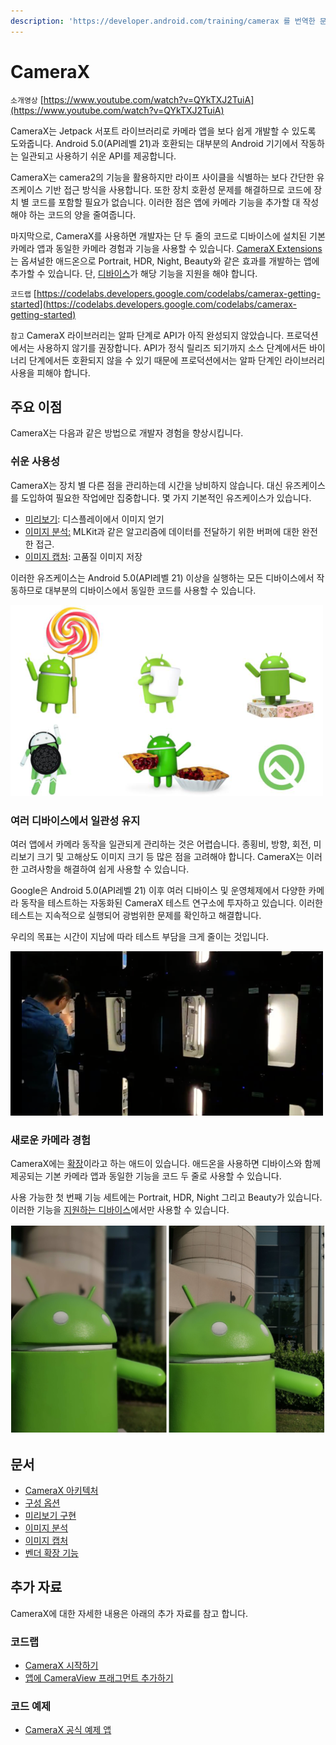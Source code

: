 ```yaml
---
description: 'https://developer.android.com/training/camerax 를 번역한 문서입니다.'
---
```


# CameraX

`소개영상` [https://www.youtube.com/watch?v=QYkTXJ2TuiA](https://www.youtube.com/watch?v=QYkTXJ2TuiA)

CameraX는 Jetpack 서포트 라이브러리로 카메라 앱을 보다 쉽게 개발할 수 있도록 도와줍니다. Android 5.0\(API레벨 21\)과 호환되는 대부분의 Android 기기에서 작동하는 일관되고 사용하기 쉬운 API를 제공합니다.

CameraX는 camera2의 기능을 활용하지만 라이프 사이클을 식별하는 보다 간단한 유즈케이스 기반 접근 방식을 사용합니다. 또한 장치 호환성 문제를 해결하므로 코드에 장치 별 코드를 포함할 필요가 없습니다. 이러한 점은 앱에 카메라 기능을 추가할 대 작성해야 하는 코드의 양을 줄여줍니다.

마지막으로, CameraX를 사용하면 개발자는 단 두 줄의 코드로 디바이스에 설치된 기본 카메라 앱과 동일한 카메라 경험과 기능을 사용할 수 있습니다. [CameraX Extensions](https://developer.android.com/training/camerax/vendor-extensions)는 옵셔널한 애드온으로 Portrait, HDR, Night, Beauty와 같은 효과를 개발하는 앱에 추가할 수 있습니다. 단, [디바이스](https://android.googlesource.com/platform/frameworks/support/+/refs/heads/androidx-master-dev/camera/extensions/ExtensionsSupportedDevices.md)가 해당 기능을 지원을 해야 합니다.

`코드랩` [https://codelabs.developers.google.com/codelabs/camerax-getting-started](https://codelabs.developers.google.com/codelabs/camerax-getting-started)

`참고` CameraX 라이브러리는 알파 단계로 API가 아직 완성되지 않았습니다. 프로덕션에서는 사용하지 않기를 권장합니다. API가 정식 릴리즈 되기까지 소스 단계에서든 바이너리 단계에서든 호환되지 않을 수 있기 때문에 프로덕션에서는 알파 단계인 라이브러리 사용을 피해야 합니다.

## 주요 이점 <a id="toc_1"></a>

CameraX는 다음과 같은 방법으로 개발자 경험을 향상시킵니다.

### 쉬운 사용성 <a id="toc_2"></a>

CameraX는 장치 별 다른 점을 관리하는데 시간을 낭비하지 않습니다. 대신 유즈케이스를 도입하여 필요한 작업에만 집중합니다. 몇 가지 기본적인 유즈케이스가 있습니다.

* [미리보기](https://developer.android.com/training/camerax/preview): 디스플레이에서 이미지 얻기
* [이미지 분석:](https://developer.android.com/training/camerax/analyze) MLKit과 같은 알고리즘에 데이터를 전달하기 위한 버퍼에 대한 완전한 접근.
* [이미지 캡처](https://developer.android.com/training/camerax/analyze): 고품질 이미지 저장

이러한 유즈케이스는 Android 5.0\(API레벨 21\) 이상을 실행하는 모든 디바이스에서 작동하므로 대부분의 디바이스에서 동일한 코드를 사용할 수 있습니다.

![&#xADF8;&#xB9BC;1. CameraX&#xB294; Android 5.0\(API&#xB808;&#xBCA8; 21\) &#xC774;&#xC0C1;&#xC744; &#xD0C0;&#xCF13;&#xC73C;&#xB85C; &#xD558;&#xC5EC; &#xB300;&#xBD80;&#xBD84;&#xC758; Android &#xB514;&#xBC14;&#xC774;&#xC2A4;&#xB97C; &#xC9C0;&#xC6D0;&#xD569;&#xB2C8;&#xB2E4;.](../../.gitbook/assets/cx_compatibility.png)

### 여러 디바이스에서 일관성 유지 <a id="toc_3"></a>

여러 앱에서 카메라 동작을 일관되게 관리하는 것은 어렵습니다. 종횡비, 방향, 회전, 미리보기 크기 및 고해상도 이미지 크기 등 많은 점을 고려해야 합니다. CameraX는 이러한 고려사항을 해결하여 쉽게 사용할 수 있습니다.

Google은 Android 5.0\(API레벨 21\) 이후 여러 디바이스 및 운영체제에서 다양한 카메라 동작을 테스트하는 자동화된 CameraX 테스트 연구소에 투자하고 있습니다. 이러한 테스트는 지속적으로 실행되어 광범위한 문제를 확인하고 해결합니다.

우리의 목표는 시간이 지남에 따라 테스트 부담을 크게 줄이는 것입니다.

![&#xADF8;&#xB9BC;2. &#xC790;&#xB3D9;&#xD654; &#xB41C; CameraX &#xD14C;&#xC2A4;&#xD2B8; &#xB7A9;&#xC740; &#xB9CE;&#xC740; &#xB514;&#xBC14;&#xC774;&#xC2A4; &#xD0C0;&#xC785; &#xBC0F; &#xC81C;&#xC870;&#xC5C5;&#xCCB4;&#xC5D0;&#xC11C; &#xC77C;&#xAD00;&#xB41C; API &#xACBD;&#xD5D8;&#xC744; &#xBCF4;&#xC7A5;&#xD569;&#xB2C8;&#xB2E4;.](../../.gitbook/assets/cx_testing-lab.png)

### 새로운 카메라 경험 <a id="toc_4"></a>

CameraX에는 [확장](https://developer.android.com/training/camerax/vendor-extensions)이라고 하는 애드이 있습니다. 애드온을 사용하면 디바이스와 함께 제공되는 기본 카메라 앱과 동일한 기능을 코드 두 줄로 사용할 수 있습니다.

사용 가능한 첫 번째 기능 세트에는 Portrait, HDR, Night 그리고 Beauty가 있습니다. 이러한 기능을 [지원하는 디바이스](https://android.googlesource.com/platform/frameworks/support/+/refs/heads/androidx-master-dev/camera/extensions/ExtensionsSupportedDevices.md)에서만 사용할 수 있습니다.

![ &#xADF8;&#xB9BC;3. CameraX&#xB294; &#xC778;&#xBB3C; &#xC0AC;&#xC9C4;&#xC744; &#xCC0D;&#xC744; &#xB54C; &#xC0AC;&#xC6A9;&#xD558;&#xBA74; &#xC88B;&#xC740; Portrait &#xAC19;&#xC740; &#xC0C8;&#xB85C;&#xC6B4; &#xC778;&#xC571; &#xACBD;&#xD5D8;&#xC744; &#xC81C;&#xACF5;&#xD569;&#xB2C8;&#xB2E4;. &#xADF8;&#xB9BC;3&#xC740; &#xD654;&#xC6E8;&#xC774; Mate 20 Pro&#xC5D0;&#xC11C; CameraX&#xB97C; &#xC0AC;&#xC6A9;&#xD558;&#xC5EC; &#xCC0D;&#xC740; &#xC0AC;&#xC9C4;&#xC785;&#xB2C8;&#xB2E4;.](../../.gitbook/assets/cx_portrait-mode.png)

## 문서 <a id="toc_5"></a>

* [CameraX 아키텍처](https://developer.android.com/training/camerax/architecture)
* [구성 옵션](https://developer.android.com/training/camerax/configuration)
* [미리보기 구현](https://developer.android.com/training/camerax/preview)
* [이미지 분석](https://developer.android.com/training/camerax/analyze)
* [이미지 캡처](https://developer.android.com/training/camerax/take-photo)
* [벤더 확장 기능](https://developer.android.com/training/camerax/vendor-extensions)

## 추가 자료 <a id="toc_6"></a>

CameraX에 대한 자세한 내용은 아래의 추가 자료를 참고 합니다.

### 코드랩 <a id="toc_7"></a>

* [CameraX 시작하기](https://codelabs.developers.google.com/codelabs/camerax-getting-started)
* [앱에 CameraView 프래그먼트 추가하기](https://codelabs.developers.google.com/codelabs/cameraview-fragment)

### 코드 예제 <a id="toc_8"></a>

* [CameraX 공식 예제 앱](https://github.com/android/camera/tree/master/CameraXBasic)

